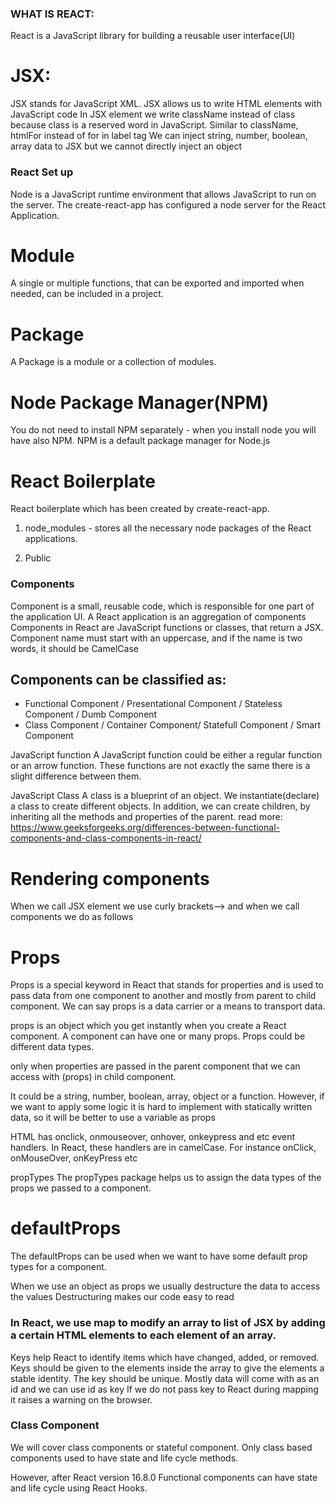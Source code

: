 ### WHAT IS REACT:

React is a JavaScript library for building a reusable user interface(UI)

# JSX:

JSX stands for JavaScript XML. JSX allows us to write HTML elements with JavaScript code
In JSX element we write className instead of class because class is a reserved word in JavaScript. Similar to className, htmlFor instead of for in label tag
We can inject string, number, boolean, array data to JSX but we cannot directly inject an object

### React Set up

Node is a JavaScript runtime environment that allows JavaScript to run on the server.
The create-react-app has configured a node server for the React Application.

# Module

A single or multiple functions, that can be exported and imported when needed, can be included in a project.

# Package

A Package is a module or a collection of modules.

# Node Package Manager(NPM)

You do not need to install NPM separately - when you install node you will have also NPM. NPM is a default package manager for Node.js

# React Boilerplate

React boilerplate which has been created by create-react-app.

1. node_modules - stores all the necessary node packages of the React applications.

2. Public

### Components

Component is a small, reusable code, which is responsible for one part of the application UI.
A React application is an aggregation of components
Components in React are JavaScript functions or classes, that return a JSX.
Component name must start with an uppercase, and if the name is two words, it should be CamelCase

## Components can be classified as:

- Functional Component / Presentational Component / Stateless Component / Dumb Component
- Class Component / Container Component/ Statefull Component / Smart Component

JavaScript function
A JavaScript function could be either a regular function or an arrow function.
These functions are not exactly the same there is a slight difference between them.

JavaScript Class
A class is a blueprint of an object. We instantiate(declare) a class to create different objects.
In addition, we can create children, by inheriting all the methods and properties of the parent.
read more: https://www.geeksforgeeks.org/differences-between-functional-components-and-class-components-in-react/

# Rendering components

When we call JSX element we use curly brackets--><Jsx/> and when we call components we do as follows

# Props

Props is a special keyword in React that stands for properties and is used to pass data from one component to another and mostly from parent to child component.
We can say props is a data carrier or a means to transport data.

props is an object which you get instantly when you create a React component.
A component can have one or many props.
Props could be different data types.

only when properties are passed in the parent component that we can access with (props) in child component.

It could be a string, number, boolean, array, object or a function.
However, if we want to apply some logic it is hard to implement with statically written data, so it will be better to use a variable as props

HTML has onclick, onmouseover, onhover, onkeypress and etc event handlers. In React, these handlers are in camelCase.
For instance onClick, onMouseOver, onKeyPress etc

propTypes
The propTypes package helps us to assign the data types of the props we passed to a component.

# defaultProps

The defaultProps can be used when we want to have some default prop types for a component.

When we use an object as props we usually destructure the data to access the values
Destructuring makes our code easy to read

### In React, we use map to modify an array to list of JSX by adding a certain HTML elements to each element of an array.

Keys help React to identify items which have changed, added, or removed. Keys should be given to the elements inside the array to give the elements a stable identity.
The key should be unique.
Mostly data will come with as an id and we can use id as key
If we do not pass key to React during mapping it raises a warning on the browser.

### Class Component

We will cover class components or stateful component.
Only class based components used to have state and life cycle methods.

However, after React version 16.8.0
Functional components can have state and life cycle using React Hooks.
